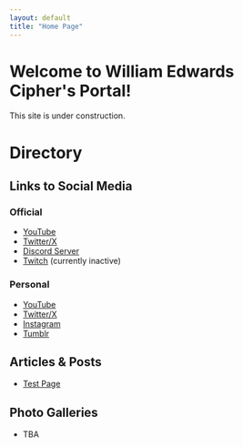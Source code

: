 ```yaml
---
layout: default
title: "Home Page"
---
```


# Welcome to William Edwards Cipher's Portal!

This site is under construction.

# Directory

## Links to Social Media

### Official

* [YouTube](https://youtube.com/@TheEdwardsCipher)
* [Twitter/X](https://x.com/YeEdwardsCipher)
* [Discord Server](https://discord.gg/9eeMxgU5Gq)
* [Twitch](https://www.twitch.tv/theedwardscipher) (currently inactive)

### Personal

* [YouTube](https://youtube.com/@TheOtherCiphbruh)
* [Twitter/X](https://x.com/YeOtherCiphbruh)
* [Instagram](https://www.instagram.com/theedwardscipher/)
* [Tumblr](https://www.tumblr.com/theedwardsciphbruh)

## Articles & Posts

* [Test Page](./Content/TestingMaterials/test.html)

## Photo Galleries

* TBA